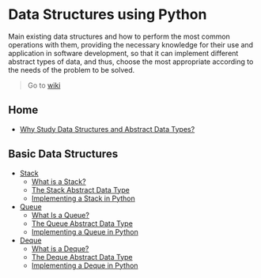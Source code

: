 # Data Structures using Python
Main existing data structures and how to perform the most common operations with them, providing the necessary knowledge for their use and application in software development, so that it can implement different abstract types of data, and thus, choose the most appropriate according to the needs of the problem to be solved.

> Go to [wiki](https://github.com/astrxnomo/data-structures-using-python/wiki#why-study-data-structures-and-abstract-data-types)

## Home
  - [Why Study Data Structures and Abstract Data Types?](https://github.com/astrxnomo/data-structures-using-python/wiki#why-study-data-structures-and-abstract-data-types)
## Basic Data Structures
  - [Stack](https://github.com/astrxnomo/data-structures-using-python/wiki/Basic-Data-Structures#stack)
     - [What is a Stack?](https://github.com/astrxnomo/data-structures-using-python/wiki/Basic-Data-Structures#what-is-a-stack)
     - [The Stack Abstract Data Type](https://github.com/astrxnomo/data-structures-using-python/wiki/Basic-Data-Structures#the-stack-abstract-data-type)
     - [Implementing a Stack in Python](https://github.com/astrxnomo/data-structures-using-python/wiki/Basic-Data-Structures#implementing-a-stack-in-python)
  - [Queue](https://github.com/astrxnomo/data-structures-using-python/wiki/Basic-Data-Structures#queue)
     - [What Is a Queue?](https://github.com/astrxnomo/data-structures-using-python/wiki/Basic-Data-Structures#what-is-a-queue)
     - [The Queue Abstract Data Type](https://github.com/astrxnomo/data-structures-using-python/wiki/Basic-Data-Structures#the-queue-abstract-data-type)
     - [Implementing a Queue in Python](https://github.com/astrxnomo/data-structures-using-python/wiki/Basic-Data-Structures#implementing-a-queue-in-python)
  - [Deque](https://github.com/astrxnomo/data-structures-using-python/wiki/Basic-Data-Structures#deque)
     - [What is a Deque?](https://github.com/astrxnomo/data-structures-using-python/wiki/Basic-Data-Structures#what-is-a-deque)
     - [The Deque Abstract Data Type](https://github.com/astrxnomo/data-structures-using-python/wiki/Basic-Data-Structures#the-deque-abstract-data-type)
     - [Implementing a Deque in Python](https://github.com/astrxnomo/data-structures-using-python/wiki/Basic-Data-Structures#implementing-a-deque-in-python)
